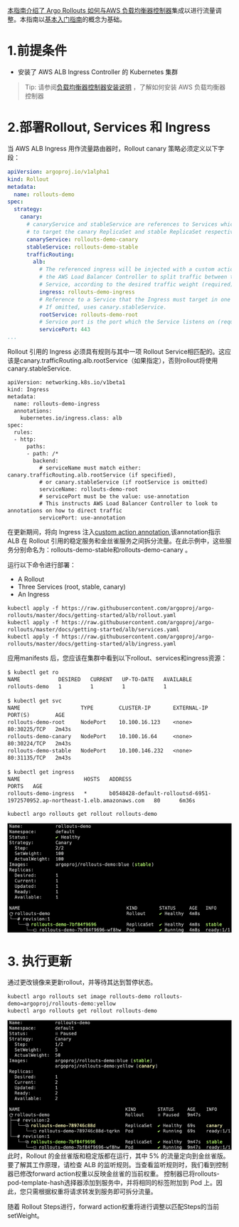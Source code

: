 [本指南介绍了 Argo Rollouts 如何与AWS 负载均衡器控制器](https://kubernetes-sigs.github.io/aws-load-balancer-controller/v2.6/)集成以进行流量调整。本指南以[基本入门指南](5.1基础使用.md)的概念为基础。
# 1.前提条件
* 安装了 AWS ALB Ingress Controller 的 Kubernetes 集群
> Tip:
> 请参阅[负载均衡器控制器安装说明](https://kubernetes-sigs.github.io/aws-load-balancer-controller/v2.6/deploy/installation/) ，了解如何安装 AWS 负载均衡器控制器

# 2.部署Rollout, Services 和 Ingress
当 AWS ALB Ingress 用作流量路由器时，Rollout canary 策略必须定义以下字段：
```yaml
apiVersion: argoproj.io/v1alpha1
kind: Rollout
metadata:
  name: rollouts-demo
spec:
  strategy:
    canary:
      # canaryService and stableService are references to Services which the Rollout will modify
      # to target the canary ReplicaSet and stable ReplicaSet respectively (required).
      canaryService: rollouts-demo-canary
      stableService: rollouts-demo-stable
      trafficRouting:
        alb:
          # The referenced ingress will be injected with a custom action annotation, directing
          # the AWS Load Balancer Controller to split traffic between the canary and stable
          # Service, according to the desired traffic weight (required).
          ingress: rollouts-demo-ingress
          # Reference to a Service that the Ingress must target in one of the rules (optional).
          # If omitted, uses canary.stableService.
          rootService: rollouts-demo-root
          # Service port is the port which the Service listens on (required).
          servicePort: 443
...
```
Rollout 引用的 Ingress 必须具有规则与其中一项 Rollout Service相匹配的。这应该是canary.trafficRouting.alb.rootService（如果指定），否则rollout将使用canary.stableService.
```
apiVersion: networking.k8s.io/v1beta1
kind: Ingress
metadata:
  name: rollouts-demo-ingress
  annotations:
    kubernetes.io/ingress.class: alb
spec:
  rules:
  - http:
      paths:
      - path: /*
        backend:
          # serviceName must match either: canary.trafficRouting.alb.rootService (if specified),
          # or canary.stableService (if rootService is omitted)
          serviceName: rollouts-demo-root
          # servicePort must be the value: use-annotation
          # This instructs AWS Load Balancer Controller to look to annotations on how to direct traffic
          servicePort: use-annotation
```
在更新期间，将向 Ingress 注入[custom action annotation](https://kubernetes-sigs.github.io/aws-load-balancer-controller/v2.6/guide/ingress/annotations/),该annotation指示 ALB 在 Rollout 引用的稳定服务和金丝雀服务之间拆分流量。在此示例中，这些服务分别命名为：rollouts-demo-stable和rollouts-demo-canary 。

运行以下命令进行部署：
* A Rollout
* Three Services (root, stable, canary)
* An Ingress
```
kubectl apply -f https://raw.githubusercontent.com/argoproj/argo-rollouts/master/docs/getting-started/alb/rollout.yaml
kubectl apply -f https://raw.githubusercontent.com/argoproj/argo-rollouts/master/docs/getting-started/alb/services.yaml
kubectl apply -f https://raw.githubusercontent.com/argoproj/argo-rollouts/master/docs/getting-started/alb/ingress.yaml
```
应用manifests 后，您应该在集群中看到以下rollout、services和ingress资源：
```
$ kubectl get ro
NAME            DESIRED   CURRENT   UP-TO-DATE   AVAILABLE
rollouts-demo   1         1         1            1

$ kubectl get svc
NAME                   TYPE        CLUSTER-IP       EXTERNAL-IP   PORT(S)        AGE
rollouts-demo-root     NodePort    10.100.16.123    <none>        80:30225/TCP   2m43s
rollouts-demo-canary   NodePort    10.100.16.64     <none>        80:30224/TCP   2m43s
rollouts-demo-stable   NodePort    10.100.146.232   <none>        80:31135/TCP   2m43s

$ kubectl get ingress
NAME                    HOSTS   ADDRESS                                                                       PORTS   AGE
rollouts-demo-ingress   *       b0548428-default-rolloutsd-6951-1972570952.ap-northeast-1.elb.amazonaws.com   80      6m36s
```
```
kubectl argo rollouts get rollout rollouts-demo
```
![Alt text](images/rollouts-demo-awsalbingress.png)
# 3. 执行更新
通过更改镜像来更新rollout，并等待其达到暂停状态。
```
kubectl argo rollouts set image rollouts-demo rollouts-demo=argoproj/rollouts-demo:yellow
kubectl argo rollouts get rollout rollouts-demo
```
![Alt text](images/awsalbupdate.png)
此时，Rollout 的金丝雀版和稳定版都在运行，其中 5% 的流量定向到金丝雀版。要了解其工作原理，请检查 ALB 的监听规则。当查看监听规则时，我们看到控制器已修改forward action权重以反映金丝雀的当前权重。
控制器已将rollouts-pod-template-hash选择器添加到服务中，并将相同的标签附加到 Pod 上。因此，您只需根据权重将请求转发到服务即可拆分流量。

随着 Rollout Steps进行，forward action权重将进行调整以匹配Steps的当前 setWeight。
